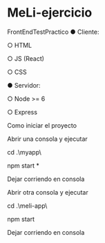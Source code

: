 # MeLi-ejercicio
 
FrontEndTestPractico
● Cliente:

  ○ HTML 
  
  ○ JS (React) 
  
  ○ CSS 
  
● Servidor:

  ○ Node >= 6 
  
  ○ Express

Como iniciar el proyecto

Abrir una consola y ejecutar

cd .\myapp\

npm start *

Dejar corriendo en consola

Abrir otra consola y ejecutar


cd .\meli-app\

npm start

Dejar corriendo en consola
